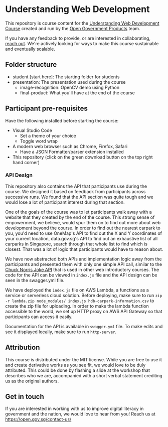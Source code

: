 # Understanding Web Development

This repository is course content for the [Understanding Web Development Course](https://www.cscollege.gov.sg/programmes/pages/display%20programme.aspx?epid=88mh6oplhphm3pdmkhkcpp5smo) created and run by the [Open Government Products](open.gov.sg) team. 

If you have any feedback to provide, or are interested in collaborating, [reach out](https://open.gov.sg/contact-us/). We're actively looking for ways to make this course sustainable and eventually scalable.

## Folder structure

- student [start here]: The starting folder for students
- presentation: The presentation used during the course 
  - image-recognition: OpenCV demo using Python
  - final-product: What you'll have at the end of the course

## Participant pre-requisites
Have the following installed before starting the course:
- Visual Studio Code
    - Set a theme of your choice
    - Toggle word wrap
- A modern web browser such as Chrome, Firefox, Safari
    - Have a JSON Formatter/parser extension installed
- This repository (click on the green download button on the top right hand corner)

### API Design

This repository also contains the API that participants use during the course. We designed it based on feedback from participants across successive runs. We found that the API section was quite tough and we would lose a lot of participant interest during that section. 

One of the goals of the course was to let participants walk away with a website that they created by the end of the course. This strong sense of empowerment, we believe, would spur them on to find out more about web development beyond the course. In order to find out the nearest carpark to you, you'd need to use OneMap's API to find out the X and Y coordinates of your current location, data.gov.sg's API to find out an exhaustive list of all carparks in Singapore, search through that whole list to find which is closest. That was a lot of logic that participants would have to reason about.

We have now abstracted both APIs and implementation logic away from the participants and presented them with only one simple API call, similar to the [Chuck Norris Joke API](https://api.chucknorris.io/) that is used in other web introductory courses. The code for the API can be viewed in `index.js` file and the API design can be seen in the swagger.yml file.

We have deployed the `index.js` file on AWS Lambda, a functions as a service or serverless cloud solution. Before deploying, make sure to run `zip -r lambda.zip node_modules/ index.js hdb-carpark-information.csv` to create the zip file for uploading. In order to make the lambda function accessible to the world, we set up HTTP proxy on AWS API Gateway so that participants can access it easily.

Documentation for the API is available in `swagger.yml` file. To make edits and see it displayed locally, make sure to run `http-server`.

## Attribution

This course is distributed under the MIT license. While you are free to use it and create derivative works as you see fit, 
we would love to be duly attributed. This could be done by flashing a slide at the workshop that describes who we are, accompanied with a short verbal statement crediting us as the original authors.

## Get in touch

If you are interested in working with us to improve digital literacy in government and the nation, 
we would love to hear from you! Reach us at https://open.gov.sg/contact-us/
